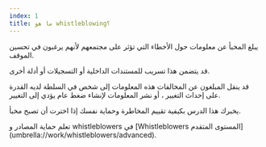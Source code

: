 ```yaml
---
index: 1
title: ما هو whistleblowing؟
---
```

يبلغ المخبأ عن معلومات حول الأخطاء التي تؤثر على مجتمعهم لأنهم يرغبون في تحسين الموقف.

قد يتضمن هذا تسريب للمستندات الداخلية أو التسجيلات أو أدلة أخرى.

قد ينقل المبلغون عن المخالفات هذه المعلومات إلى شخص في السلطة لديه القدرة على إحداث التغيير ، أو نشر المعلومات لإنشاء ضغط عام يؤدي إلى التغيير.

يخبرك هذا الدرس بكيفية تقييم المخاطرة وحماية نفسك إذا اخترت أن تصبح مخبأ.

تعلم حماية المصادر و whistleblowers في [Whistleblowers المستوى المتقدم] (umbrella://work/whistleblowers/advanced).